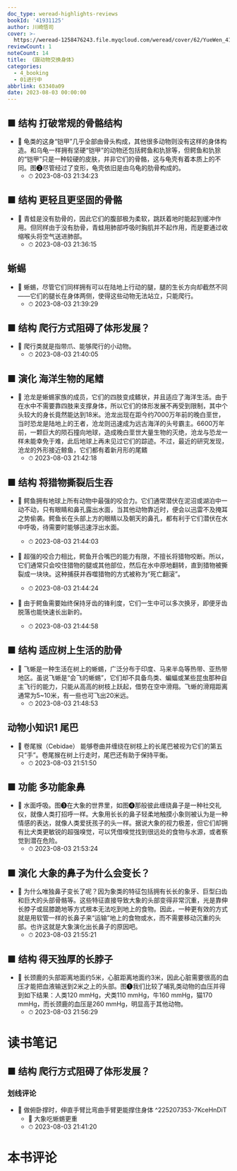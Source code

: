 ```yaml
---
doc_type: weread-highlights-reviews
bookId: '41931125'
author: 川崎悟司
cover: >-
  https://weread-1258476243.file.myqcloud.com/weread/cover/62/YueWen_41931125/t7_YueWen_41931125.jpg
reviewCount: 1
noteCount: 14
title: 《跟动物交换身体》
categories:
  - 4_booking
  - 01进行中
abbrlink: 63340a09
date: 2023-08-03 00:00:00
---
```



## ■ 结构 打破常规的骨骼结构


- 📌 龟类的这身“铠甲”几乎全部由骨头构成，其他很多动物则没有这样的身体构造。和乌龟一样拥有坚硬“铠甲”的动物还包括鳄鱼和犰狳等，但鳄鱼和犰狳的“铠甲”只是一种较硬的皮肤，并非它们的骨骼，这与龟壳有着本质上的不同。图❷尽管经过了变形，龟壳依旧是由乌龟的肋骨构成的。 
    - ⏱ 2023-08-03 21:34:23 
## ■ 结构 更轻且更坚固的骨骼


- 📌 青蛙是没有肋骨的，因此它们的腹部极为柔软，跳跃着地时能起到缓冲作用。但同样由于没有肋骨，青蛙用肺部呼吸时胸肌并不起作用，而是要通过收缩喉头将空气送进肺部。 
    - ⏱ 2023-08-03 21:36:15 
## 蜥蜴


- 📌 蜥蜴，尽管它们同样拥有可以在陆地上行动的腿，腿的生长方向却截然不同——它们的腿长在身体两侧，使得这些动物无法站立，只能爬行。 
    - ⏱ 2023-08-03 21:39:29 
## ■ 结构 爬行方式阻碍了体形发展？


- 📌 爬行类就是指带爪、能够爬行的小动物。 
    - ⏱ 2023-08-03 21:40:05 
 
## ■ 演化 海洋生物的尾鳍


- 📌 沧龙是蜥蜴家族的成员，它们的四肢变成鳍状，并且适应了海洋生活。由于在水中不需要靠四肢来支撑身体，所以它们的体形发展不再受到限制，其中个头较大的身长竟然能达到18米。沧龙出现在距今约7000万年前的晚白垩世，当时恐龙是陆地上的王者，沧龙则迅速成为远古海洋的头号霸主。6600万年前，一颗巨大的陨石撞向地球，造成晚白垩世大量生物的灭绝，沧龙与恐龙一样未能幸免于难，此后地球上再未见过它们的踪迹。不过，最近的研究发现，沧龙的外形接近鲸鱼，它们都有着新月形的尾鳍 
    - ⏱ 2023-08-03 21:42:18 
## ■ 结构 将猎物撕裂后生吞


- 📌 鳄鱼拥有地球上所有动物中最强的咬合力。它们通常潜伏在泥沼或湖泊中一动不动，只有眼睛和鼻孔露出水面，当其他动物靠近时，便会以迅雷不及掩耳之势偷袭。鳄鱼长在头部上方的眼睛以及朝天的鼻孔，都有利于它们潜伏在水中呼吸，待需要时能够迅速浮出水面。 
    - ⏱ 2023-08-03 21:44:03 

- 📌 超强的咬合力相比，鳄鱼开合嘴巴的能力有限，不擅长将猎物咬断。所以，它们通常只会咬住猎物的腿或其他部位，然后在水中原地翻转，直到猎物被撕裂成一块块。这种捕获并吞噬猎物的方式被称为“死亡翻滚”。 
    - ⏱ 2023-08-03 21:44:24 

- 📌 由于鳄鱼需要始终保持牙齿的锋利度，它们一生中可以多次换牙，即便牙齿脱落也能快速长出新的。 
    - ⏱ 2023-08-03 21:44:58 
## ■ 结构 适应树上生活的肋骨


- 📌 飞蜥是一种生活在树上的蜥蜴，广泛分布于印度、马来半岛等热带、亚热带地区。虽说飞蜥是“会飞的蜥蜴”，它们却不具备鸟类、蝙蝠或某些昆虫那种自主飞行的能力，只能从高高的树枝上跃起，借势在空中滑翔。飞蜥的滑翔距离通常为5~10米，有一些也可飞出20米远。 
    - ⏱ 2023-08-03 21:48:53 
## 动物小知识1 尾巴


- 📌 卷尾猴（Cebidae） 能够卷曲并缠绕在树枝上的长尾巴被视为它们的第五只“手”。卷尾猴在树上行走时，尾巴还有助于保持平衡。 
    - ⏱ 2023-08-03 21:51:50 
## ■ 功能 多功能象鼻


- 📌 水面呼吸。图❸在大象的世界里，如图❹那般彼此缠绕鼻子是一种社交礼仪，就像人类打招呼一样。大象用长长的鼻子轻柔地触摸小象则被认为是一种情感的表达，就像人类爱抚孩子的头一样。据说大象的视力极差，但它们却拥有比犬类更敏锐的超强嗅觉，可以凭借嗅觉找到很远处的食物与水源，或者察觉到潜在危险。 
    - ⏱ 2023-08-03 21:53:24 
## ■ 演化 大象的鼻子为什么会变长？


- 📌 为什么唯独鼻子变长了呢？因为象类的特征包括拥有长长的象牙、巨型臼齿和巨大的头部骨骼等。这些特征直接导致大象的头部变得非常沉重，光是靠伸长脖子或屈膝跪地等方式根本无法吃到地上的食物。因此，一种更有效的方式就是用软管一样的长鼻子来“运输”地上的食物或水，而不需要移动沉重的头部。也许这就是大象演化出长鼻子的原因吧。 
    - ⏱ 2023-08-03 21:55:21 
## ■ 结构 得天独厚的长脖子


- 📌 长颈鹿的头部距离地面约5米，心脏距离地面约3米，因此心脏需要很高的血压才能把血液输送到2米之上的头部。图❶我们比较了哺乳类动物的血压并得到如下结果：人类120 mmHg，犬类110 mmHg，牛160 mmHg，猫170 mmHg，而长颈鹿的血压是260 mmHg，明显高于其他动物。 
    - ⏱ 2023-08-03 21:56:29 

# 读书笔记

## ■ 结构 爬行方式阻碍了体形发展？

### 划线评论
- 📌 做俯卧撑时，伸直手臂比弯曲手臂更能撑住身体  ^225207353-7KceHnDiT
    - 💭 大象吃蜥蜴更重
    - ⏱ 2023-08-03 21:41:20
   

# 本书评论
